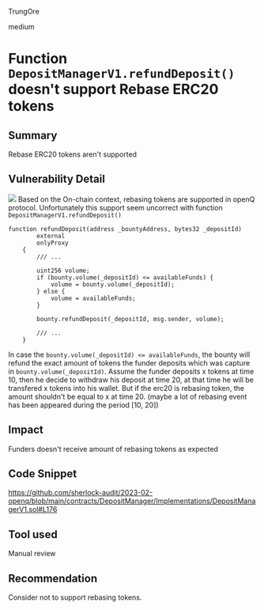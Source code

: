 TrungOre

medium

# Function `DepositManagerV1.refundDeposit()` doesn't support Rebase ERC20 tokens

## Summary
Rebase ERC20 tokens aren't supported
 
## Vulnerability Detail
![](https://i.imgur.com/jYDIDwg.png)
Based on the On-chain context, rebasing tokens are supported in openQ protocol. Unfortunately this support seem uncorrect with function `DepositManagerV1.refundDeposit()`
```solidity=
function refundDeposit(address _bountyAddress, bytes32 _depositId)
        external
        onlyProxy
    {
        /// ... 
        
        uint256 volume;
        if (bounty.volume(_depositId) <= availableFunds) {
            volume = bounty.volume(_depositId);
        } else {
            volume = availableFunds;
        }

        bounty.refundDeposit(_depositId, msg.sender, volume);
        
        /// ... 
    }
```
In case the `bounty.volume(_depositId) <= availableFunds`, the bounty will refund the exact amount of tokens the funder deposits which was capture in `bounty.volume(_depositId)`. Assume the funder deposits x tokens at time 10, then he decide to withdraw his deposit at time 20, at that time he will be transfered x tokens into his wallet. But if the erc20 is rebasing token, the amount shouldn't be equal to x at time 20. (maybe a lot of rebasing event has been appeared during the period [10, 20])

## Impact
Funders doesn't receive amount of rebasing tokens as expected 

## Code Snippet
https://github.com/sherlock-audit/2023-02-openq/blob/main/contracts/DepositManager/Implementations/DepositManagerV1.sol#L176

## Tool used
Manual review 

## Recommendation
Consider not to support rebasing tokens. 